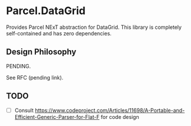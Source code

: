 # Parcel.DataGrid

Provides Parcel NExT abstraction for DataGrid. This library is completely self-contained and has zero dependencies.

## Design Philosophy

PENDING.

See RFC (pending link).

## TODO

- [ ] Consult https://www.codeproject.com/Articles/11698/A-Portable-and-Efficient-Generic-Parser-for-Flat-F for code design